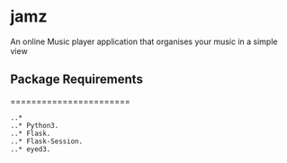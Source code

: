 # jamz 
An online Music player application that organises your music in a simple view 

## Package Requirements
=======================
``` 
..*
..* Python3.
..* Flask.
..* Flask-Session.
..* eyed3.
```

